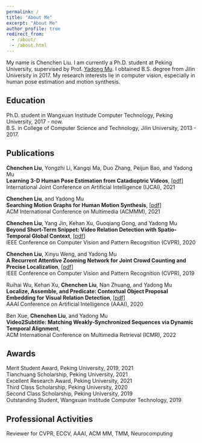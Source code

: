 ```yaml
---
permalink: /
title: "About Me"
excerpt: "About Me"
author_profile: true
redirect_from: 
  - /about/
  - /about.html
---
```

My name is Chenchen Liu. I am currently a Ph.D. student at Peking University, supervised by Prof. [Yadong Mu](http://www.muyadong.com). I obtained B.S. degree from Jilin University in 2017. My research interests lie in computer vision, especially in human pose estimation and motion synthesis.

Education
------
Ph.D. student in Wangxuan Institude Computer Technology, Peking University, 2017 - now. <br />
B.S. in College of Computer Science and Technology, Jilin University, 2013 - 2017.

Publications
------
<strong>Chenchen Liu</strong>, Yongzhi Li, Kangqi Ma, Duo Zhang, Peijun Bao, and Yadong Mu <br />
<strong>Learning 3-D Human Pose Estimation from Catadioptric Videos</strong>, [[pdf]](https://www.ijcai.org/proceedings/2021/118) <br />
International Joint Conference on Artificial Intelligence (IJCAI), 2021

<strong>Chenchen Liu</strong>, and Yadong Mu <br />
<strong>Searching Motion Graphs for Human Motion Synthesis</strong>, [[pdf]](https://dl.acm.org/doi/abs/10.1145/3474085.3475264) <br />
ACM International Conference on Multimedia (ACMMM), 2021

<strong>Chenchen Liu</strong>, Yang Jin, Kehan Xu, Guoqiang Gong, and Yadong Mu <br />
<strong>Beyond Short-Term Snippet: Video Relation Detection with Spatio-Temporal
Global Context</strong>, [[pdf]](https://openaccess.thecvf.com/content_CVPR_2020/papers/Liu_Beyond_Short-Term_Snippet_Video_Relation_Detection_With_Spatio-Temporal_Global_Context_CVPR_2020_paper.pdf) <br />
IEEE Conference on Computer Vision and Pattern Recognition (CVPR), 2020

<strong>Chenchen Liu</strong>, Xinyu Weng, and Yadong Mu<br />
<strong>A Recurrent Attentive Zooming Network for Joint Crowd Counting and Precise Localization</strong>, [[pdf]](https://openaccess.thecvf.com/content_CVPR_2019/papers/Liu_Recurrent_Attentive_Zooming_for_Joint_Crowd_Counting_and_Precise_Localization_CVPR_2019_paper.pdf) <br />
IEEE Conference on Computer Vision and Pattern Recognition (CVPR), 2019

Ruihai Wu, Kehan Xu, <strong>Chenchen Liu</strong>, Nan Zhuang, and Yadong Mu<br />
<strong>Localize, Assemble, and Predicate: Contextual Object Proposal Embedding for Visual Relation Detection</strong>, [[pdf]](https://ojs.aaai.org/index.php/AAAI/article/view/6913/6767) <br />
AAAI Conference on Artificial Intelligence (AAAI), 2020

Ben Xue, <strong>Chenchen Liu</strong>, and Yadong Mu <br />
<strong>Video2Subtitle: Matching Weakly-Synchronized Sequences via Dynamic Temporal Alignment</strong>, <br />
ACM International Conference on Multimedia Retrieval (ICMR), 2022
  
Awards
------
Merit Student Award, Peking University, 2019, 2021<br />
Tianchuang Scholarship, Peking University, 2021<br />
Excellent Research Award, Peking University, 2021<br />
Third Class Scholarship, Peking University, 2020<br />
Second Class Scholarship, Peking University, 2019<br />
Outstanding Student, Wangxuan Institude Computer Technology, 2019

Professional Activities
------
Reviewer for CVPR, ECCV, AAAI, ACM MM, TMM, Neurocomputing
